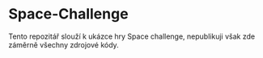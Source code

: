 # Space-Challenge
Tento repozitář slouží k ukázce hry Space challenge, nepublikuji však zde záměrně všechny zdrojové kódy.
